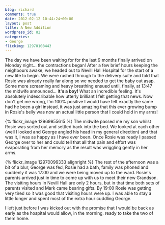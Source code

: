 ```yaml
---
blog: richard
comments: true
date: 2012-02-12 10:44:24+00:00
layout: post
title: A New Addition
wordpress_id: 82
categories:
- George
flickimg: 12970108443
---
```


The day we have been waiting for for the last 9 months finally arrived on Monday 
night... the contractions began! After a few brief hours keeping the neighbours 
awake, we headed out to Nevill Hall Hospital for the start of a new life to begin. 
We were rushed through to the delivery suite and told that Rosie was already really 
far along so we needed to get the baby out asap. Some more screaming and heavy 
breathing ensued until, finally, at 13:47 the midwife announced... **It's a boy!**
What an incredible feeling. It's absolutely indescribable how utterly brilliant I 
felt getting that news. Now don't get me wrong, I'm 100% positive I would have felt 
exactly the same had he been a girl instead, it was just amazing that this ever 
growing bump in Rosie's belly was now an actual little person that I could hold in 
my arms!

{% flickr_image 12969955615 %} The midwife passed me my son whilst Rosie was sorted 
out and settled back into the bed. We looked at each other (well I looked and George 
angled his head in my general direction) and that was it, I was as happy as I have 
ever been. Once Rosie was ready I passed George over to her and could tell that all 
that pain and effort was evaporating from her memory as the result was wriggling 
gently in her arms.

{% flickr_image 12970096333 alignright %} The rest of the afternoon was a bit of a 
blur, George was fed, Rosie had a bath, family was phoned and suddenly it was 17:00 
and we were being moved up to the ward. Rosie's parents arrived just in time to come 
up with us to meet their new Grandson. The visiting hours in Nevill Hall are only 2 
hours, but in that time both sets of parents visited and Mark came bearing gifts. By 
19:00 Rosie was getting very tired so it was good that visiting hours were up. I was 
able to stay a little longer and spent most of the extra hour cuddling George.

I left just before I was kicked out with the promise that I would be back as early as 
the hospital would allow, in the morning, ready to take the two of them home.